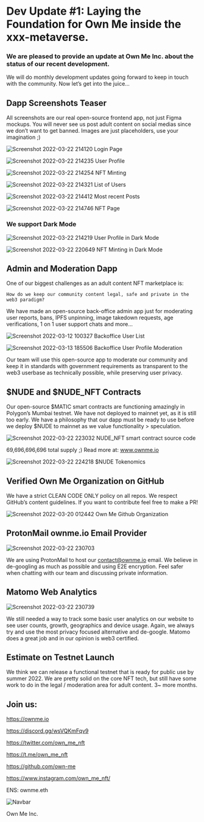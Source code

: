 # Dev Update #1: Laying the Foundation for Own Me inside the xxx-metaverse.

### We are pleased to provide an update at Own Me Inc. about the status of our recent development. 
We will do monthly development updates going forward to keep in touch with the community. Now let’s get into the juice…

## Dapp Screenshots Teaser
All screenshots are our real open-source frontend app, not just Figma mockups. You will never see us post adult content on social medias since we don’t want to get banned. Images are just placeholders, use your imagination ;)

![Screenshot 2022-03-22 214120](https://user-images.githubusercontent.com/27584221/159837064-6a5ccd58-00ed-409b-977c-9144479dfe69.png)
Login Page

![Screenshot 2022-03-22 214235](https://user-images.githubusercontent.com/27584221/159837051-66e69844-aa04-443d-9d6e-f2b190ac4bab.png)
User Profile

![Screenshot 2022-03-22 214254](https://user-images.githubusercontent.com/27584221/159837081-a8420e17-af96-4579-a960-257510cdc7cc.png)
NFT Minting

![Screenshot 2022-03-22 214321](https://user-images.githubusercontent.com/27584221/159837027-57980628-cdfe-4222-92df-a5686ca811ee.png)
List of Users

![Screenshot 2022-03-22 214412](https://user-images.githubusercontent.com/27584221/159836989-b3a98482-9ee6-42ae-baeb-2dd88dea626a.png)
Most recent Posts

![Screenshot 2022-03-22 214746](https://user-images.githubusercontent.com/27584221/159836948-d12013bc-790b-48f7-a941-386e3fb2e010.png)
NFT Page

### We support Dark Mode

![Screenshot 2022-03-22 214219](https://user-images.githubusercontent.com/27584221/159836787-d475cf02-e9da-4a5f-a204-0133e8f381e5.png)
User Profile in Dark Mode

![Screenshot 2022-03-22 220649](https://user-images.githubusercontent.com/27584221/159836919-b33779a3-a927-41f5-9885-9c8b38fe511a.png)
NFT Minting in Dark Mode

## Admin and Moderation Dapp
One of our biggest challenges as an adult content NFT marketplace is:

```How do we keep our community content legal, safe and private in the web3 paradigm?```

We have made an open-source back-office admin app just for moderating user reports, bans, IPFS unpinning, image takedown requests, age verifications, 1 on 1 user support chats and more…

![Screenshot 2022-03-12 100327](https://user-images.githubusercontent.com/27584221/159837164-494601d2-8743-4fad-889c-78742d475a8e.png)
Backoffice User List

![Screenshot 2022-03-13 185506](https://user-images.githubusercontent.com/27584221/159837192-e625d51c-fcbb-4b97-ab02-9e5b266ecda4.png)
Backoffice User Profile Moderation

Our team will use this open-source app to moderate our community and keep it in standards with government requirements as transparent to the web3 userbase as technically possible, while preserving user privacy.

## $NUDE and $NUDE_NFT Contracts
Our open-source $MATIC smart contracts are functioning amazingly in Polygon’s Mumbai testnet. We have not deployed to mainnet yet, as it is still too early. We have a philosophy that our dapp must be ready to use before we deploy $NUDE to mainnet as we value functionality > speculation.

![Screenshot 2022-03-22 223032](https://user-images.githubusercontent.com/27584221/159837214-e7feac60-76c0-4f04-8e8f-c524c305a1d9.png)
NUDE_NFT smart contract source code

69,696,696,696 total supply ;)
Read more at: www.ownme.io

![Screenshot 2022-03-22 224218](https://user-images.githubusercontent.com/27584221/159837326-819cfd38-d86b-44f5-8674-7c62240dcbf4.png)
$NUDE Tokenomics

## Verified Own Me Organization on GitHub
We have a strict CLEAN CODE ONLY policy on all repos. We respect GitHub’s content guidelines. If you want to contribute feel free to make a PR!

![Screenshot 2022-03-20 012442](https://user-images.githubusercontent.com/27584221/159837472-9e972016-ba68-41e5-9017-6b8b6a85953c.png)
Own Me Github Organization

## ProtonMail ownme.io Email Provider

![Screenshot 2022-03-22 230703](https://user-images.githubusercontent.com/27584221/159837357-952bb459-4326-46f4-ae52-861018ed7393.png)

We are using ProtonMail to host our contact@ownme.io email. We believe in de-googling as much as possible and using E2E encryption. Feel safer when chatting with our team and discussing private information.

## Matomo Web Analytics

![Screenshot 2022-03-22 230739](https://user-images.githubusercontent.com/27584221/159837369-07cb5287-f89c-4e44-9e51-b34d614a1e5b.png)

We still needed a way to track some basic user analytics on our website to see user counts, growth, geographics and device usage. Again, we always try and use the most privacy focused alternative and de-google. Matomo does a great job and in our opinion is web3 certified.

## Estimate on Testnet Launch

We think we can release a functional testnet that is ready for public use by summer 2022. We are pretty solid on the core NFT tech, but still have some work to do in the legal / moderation area for adult content. 3~ more months.

## Join us:

https://ownme.io

https://discord.gg/wsVQKmFqv9

https://twitter.com/own_me_nft

https://t.me/own_me_nft

https://github.com/own-me

https://www.instagram.com/own_me_nft/

ENS: ownme.eth

![Navbar](https://user-images.githubusercontent.com/27584221/159837560-e079a5a3-8638-4383-843c-958a98e0f339.png)

Own Me Inc.







